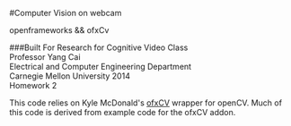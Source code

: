 #Computer Vision on webcam

openframeworks && ofxCv 

###Built For
Research for Cognitive Video Class <br /> 
Professor Yang Cai <br /> 
Electrical and Computer Engineering Department <br /> 
Carnegie Mellon University 2014 <br /> 
Homework 2 <br /> 




This code relies on Kyle McDonald's [ofxCV](https://github.com/kylemcdonald/ofxCv) wrapper for openCV. Much of this code is derived from example code for the ofxCV addon.


